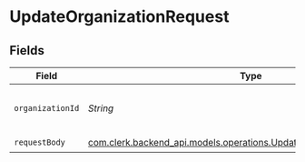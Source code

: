 # UpdateOrganizationRequest


## Fields

| Field                                                                                                                             | Type                                                                                                                              | Required                                                                                                                          | Description                                                                                                                       |
| --------------------------------------------------------------------------------------------------------------------------------- | --------------------------------------------------------------------------------------------------------------------------------- | --------------------------------------------------------------------------------------------------------------------------------- | --------------------------------------------------------------------------------------------------------------------------------- |
| `organizationId`                                                                                                                  | *String*                                                                                                                          | :heavy_check_mark:                                                                                                                | The ID of the organization to update                                                                                              |
| `requestBody`                                                                                                                     | [com.clerk.backend_api.models.operations.UpdateOrganizationRequestBody](../../models/operations/UpdateOrganizationRequestBody.md) | :heavy_check_mark:                                                                                                                | N/A                                                                                                                               |